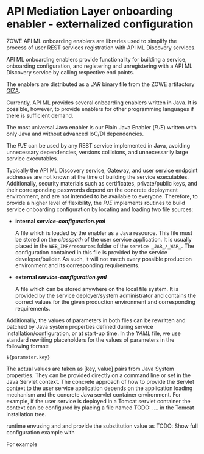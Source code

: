# API Mediation Layer onboarding enabler - externalized configuration

ZOWE API ML onboarding enablers are libraries used to simplify the process of user REST services registration with API ML Discovery services.

API ML onboarding enablers provide functionality for building a service, onboarding configuration, and registering and unregistering with a API ML Discovery service by calling respective end points.

The enablers are distributed as a _JAR_ binary file from the ZOWE artifactory [GIZA](https://gizaartifactory.jfrog.io).

Currently, API ML provides several onboarding enablers written in Java. It is possible, however, to provide enablers for other programming languages if there is sufficient demand.  

The most universal Java enabler is our Plain Java Enabler (_PJE_) written with only Java and without advanced IoC/DI dependencies.
   
The _PJE_ can be used by any REST service implemented in Java, avoiding unnecessary dependencies, versions collisions, and unnecessarily large service executables.

Typically the API ML Discovery service, Gateway, and user service endpoint addresses are not known at the time of building the service executables. 
Additionally, security materials such as certificates, private/public keys, and their corresponding passwords depend on the concrete deployment environment, and are not intended to be available to everyone.
Therefore, to provide a higher level of flexibility, the _PJE_ implements routines to build service onboarding configuration by locating and loading two file sources:

* **internal _service-configuration.yml_** 

   A file which is loaded by the enabler as a Java resource. This file must be stored on the _classpath_ of the user service application. It is usually placed in the `WEB_INF/resources` folder of the `service _JAR_/_WAR_`.
The configuration contained in this file is provided by the service developer/builder. As such, it will not match every possible production environment and its corresponding requirements.
* **external _service-configuration.yml_**

   A file which can be stored anywhere on the local file system. It is provided by the service deployer/system administrator and contains the correct values for the given production environment and corresponding requirements.    
 
Additionally, the values of parameters in both files can be rewritten and patched by Java system properties defined during service installation/configuration, or at start-up time. 
In the _YAML_ file, we use standard rewriting placeholders for the values of parameters in the following format:

`${parameter.key}`

The actual values are taken as [key, value] pairs from Java System properties. They can be provided directly on a command line or set in the Java Servlet context. The concrete approach of how to provide the Servlet context to the user service application depends on the application loading mechanism and the concrete Java servlet container environment. For example, if the user service is deployed in a Tomcat servlet container the context can be configured by placing a file 
named TODO: .... in the Tomcat installation tree.      
   
   runtime envusing and and provide the substitution value as 
TODO: Show full configuration example with 

For example  

 
  
            
